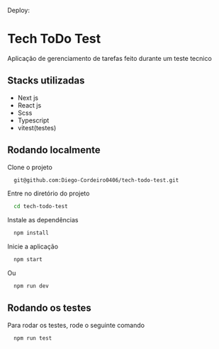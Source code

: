 Deploy: 
# Tech ToDo Test

Aplicação de gerenciamento de tarefas feito durante um teste tecnico


## Stacks utilizadas

- Next js
- React js
- Scss
- Typescript
- vitest(testes)


## Rodando localmente

Clone o projeto

```bash
  git@github.com:Diego-Cordeiro0406/tech-todo-test.git
```

Entre no diretório do projeto

```bash
  cd tech-todo-test
```

Instale as dependências

```bash
  npm install
```

Inicie a aplicação

```bash
  npm start
```
Ou

```bash
  npm run dev
```


## Rodando os testes

Para rodar os testes, rode o seguinte comando

```bash
  npm run test
```


